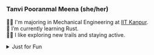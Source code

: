<!--
**TanviPooranmal/TanviPooranmal** is a ✨ _special_ ✨ repository because its `README.md` (this file) appears on your GitHub profile. -->
### Tanvi Pooranmal Meena (she/her)
👩‍🎓 I'm majoring in Mechanical Engineering at [IIT Kanpur](https://www.iitk.ac.in/).  
🌱 I’m currently learning Rust.  
🚴‍♀️ I like exploring new trails and staying active.  
<!--🤝 I contributed to [Astropy](https://github.com/astropy/astropy).  -->

<details>
  <summary> Just for Fun</summary>
  
  <!--START_SECTION:waka-->
![Code Time](http://img.shields.io/badge/Code%20Time-36%20hrs%203%20mins-blue)

![Profile Views](http://img.shields.io/badge/Profile%20Views-0-blue)

**I'm a Night 🦉** 

```text
🌞 Morning                23 commits          █░░░░░░░░░░░░░░░░░░░░░░░░   02.75 % 
🌆 Daytime                218 commits         ███████░░░░░░░░░░░░░░░░░░   26.11 % 
🌃 Evening                306 commits         █████████░░░░░░░░░░░░░░░░   36.65 % 
🌙 Night                  288 commits         █████████░░░░░░░░░░░░░░░░   34.49 % 
```
📅 **I'm Most Productive on Saturday** 

```text
Monday                   85 commits          ███░░░░░░░░░░░░░░░░░░░░░░   10.18 % 
Tuesday                  108 commits         ███░░░░░░░░░░░░░░░░░░░░░░   12.93 % 
Wednesday                96 commits          ███░░░░░░░░░░░░░░░░░░░░░░   11.50 % 
Thursday                 69 commits          ██░░░░░░░░░░░░░░░░░░░░░░░   08.26 % 
Friday                   180 commits         █████░░░░░░░░░░░░░░░░░░░░   21.56 % 
Saturday                 210 commits         ██████░░░░░░░░░░░░░░░░░░░   25.15 % 
Sunday                   87 commits          ███░░░░░░░░░░░░░░░░░░░░░░   10.42 % 
```


📊 **This Week I Spent My Time On** 

```text
🕑︎ Time Zone: Asia/Kolkata

💬 Programming Languages: 
JavaScript               12 hrs 30 mins      ████████████░░░░░░░░░░░░░   47.12 % 
Markdown                 5 hrs 55 mins       ██████░░░░░░░░░░░░░░░░░░░   22.33 % 
CSS                      4 hrs 40 mins       ████░░░░░░░░░░░░░░░░░░░░░   17.63 % 
YAML                     45 mins             █░░░░░░░░░░░░░░░░░░░░░░░░   02.83 % 
JSON                     36 mins             █░░░░░░░░░░░░░░░░░░░░░░░░   02.30 % 

🔥 Editors: 
VS Code                  26 hrs 24 mins      █████████████████████████   99.49 % 
Neovim                   8 mins              ░░░░░░░░░░░░░░░░░░░░░░░░░   00.51 % 

💻 Operating System: 
Linux                    26 hrs 32 mins      █████████████████████████   100.00 % 
```

**I Mostly Code in JavaScript** 

```text
JavaScript               11 repos            ████████░░░░░░░░░░░░░░░░░   32.35 % 
Go                       3 repos             ██░░░░░░░░░░░░░░░░░░░░░░░   08.82 % 
TypeScript               2 repos             █░░░░░░░░░░░░░░░░░░░░░░░░   05.88 % 
Lua                      1 repo              █░░░░░░░░░░░░░░░░░░░░░░░░   02.94 % 
TeX                      1 repo              █░░░░░░░░░░░░░░░░░░░░░░░░   02.94 % 
```




 Last Updated on 18/12/2024 18:49:16 UTC
<!--END_SECTION:waka-->
</details>
